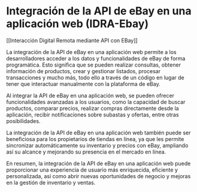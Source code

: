 # Integración de la API de eBay en una aplicación web (IDRA-Ebay)

[[Interacción Digital Remota mediante API con EBay]]

La integración de la API de eBay en una aplicación web permite a los desarrolladores acceder a los datos y funcionalidades de eBay de forma programática. Esto significa que se pueden realizar consultas, obtener información de productos, crear y gestionar listados, procesar transacciones y mucho más, todo ello a través de un código en lugar de tener que interactuar manualmente con la plataforma de eBay.

Al integrar la API de eBay en una aplicación web, se pueden ofrecer funcionalidades avanzadas a los usuarios, como la capacidad de buscar productos, comparar precios, realizar compras directamente desde la aplicación, recibir notificaciones sobre subastas y ofertas, entre otras posibilidades.

La integración de la API de eBay en una aplicación web también puede ser beneficiosa para los propietarios de tiendas en línea, ya que les permite sincronizar automáticamente su inventario y precios con eBay, ampliando así su alcance y mejorando su presencia en el mercado en línea.

En resumen, la integración de la API de eBay en una aplicación web puede proporcionar una experiencia de usuario más enriquecida, eficiente y personalizada, así como abrir nuevas oportunidades de negocio y mejoras en la gestión de inventario y ventas.
